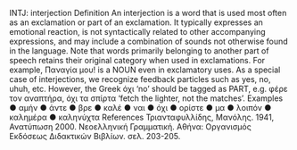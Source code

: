 INTJ: interjection 
Definition
An interjection is a word that is used most often as an exclamation or part of an exclamation. It typically expresses an emotional reaction, is not syntactically related to other accompanying expressions, and may include a combination of sounds not otherwise found in the language.
Note that words primarily belonging to another part of speech retains their original category when used in exclamations. For example, Παναγία μου! is a NOUN even in exclamatory uses.
As a special case of interjections, we recognize feedback particles such as yes, no, uhuh, etc. However, the Greek όχι ‘no’ should be tagged as PART, e.g. φέρε τον αναπτήρα, όχι τα σπίρτα ‘fetch the lighter, not the matches’.
Examples
●	αμήν
●	άντε
●	βρε
●	καλέ
●	ναι
●	όχι
●	ορίστε
●	μα
●	λοιπόν
●	καλημέρα
●	καληνύχτα
References
Τριανταφυλλίδης, Μανόλης. 1941, Ανατύπωση 2000. Νεοελληνική Γραμματική. Αθήνα: Οργανισμός Εκδόσεως Διδακτικών Βιβλίων. σελ. 203-205.
